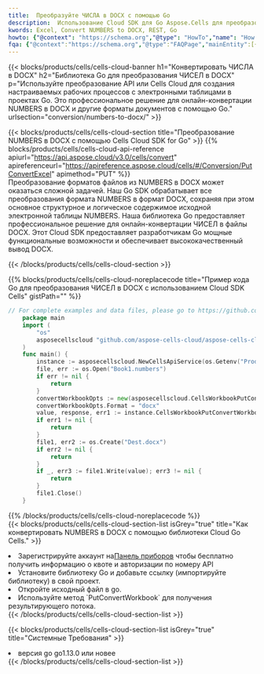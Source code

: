 ```yaml
---
title:  Преобразуйте ЧИСЛА в DOCX с помощью Go
description:  Использование Cloud SDK для Go Aspose.Cells для преобразования файла формата NUMBERS в файл формата DOCX.
kwords: Excel, Convert NUMBERS to DOCX, REST, Go
howto: {"@context": "https://schema.org","@type": "HowTo","name": "How to convert NUMBERS to DOCX using the Cells Cloud Go library.","description": "How to convert NUMBERS to DOCX using the Cells Cloud Go library.","image": {"@type": "ImageObject"},"url": "/go/conversion/numbers-to-docx/","step": [{ "@type": "HowToStep","name": "How to convert NUMBERS to DOCX using the Cells Cloud Go library. step 1", "image": {"@type": "ImageObject",},"url": "/go/conversion/numbers-to-docx/","text": "Register an account at <a href='https://dashboard.aspose.cloud/'>Dashboard</a> to get free API quota & authorization details",},{ "@type": "HowToStep","name": "How to convert NUMBERS to DOCX using the Cells Cloud Go library. step 1", "image": {"@type": "ImageObject",},"url": "/go/conversion/numbers-to-docx/","text": "Install Go library and add the reference (import the library) to your project.",},{ "@type": "HowToStep","name": "How to convert NUMBERS to DOCX using the Cells Cloud Go library. step 1", "image": {"@type": "ImageObject",},"url": "/go/conversion/numbers-to-docx/","text": "Open the source file in go.",},{ "@type": "HowToStep","name": "How to convert NUMBERS to DOCX using the Cells Cloud Go library. step 1", "image": {"@type": "ImageObject",},"url": "/go/conversion/numbers-to-docx/","text": "Use the `PutConvertWorkbook` method to retrieve the resulting stream.",}, ],"supply": {"@type": "HowToSupply","name": "document"},"tool": [{"@type": "HowToTool","name": "Goland, Visual Studio Code, Eclipse"},{"@type": "HowToTool","name": "Aspose Cells"}],"totalTime": "PT6M"}
fqa: {"@context":"https://schema.org","@type":"FAQPage","mainEntity":[{"@type":"Question","name":"Why convert file formats in C# using REST API?","acceptedAnswer":{"@type":"Answer","text":"Documents are encoded in many ways, and some files may be incompatible with the software you use. To open and read such files, just convert them to appropriate file formats.<br/><ol><li>Install .NET SDK and add the reference (import the library) to your project.</li><li>Open the source file in C# using REST API.</li><li>Call the PutConvertWorkbookRequest() method, passing an output filename with required extension.</li><li>Get the result of conversion as a separate file.</li></ol>"}},{"@type":"Question","name":"What file formats can I convert with your C# library?","acceptedAnswer":{"@type":"Answer","text":"We support a variety of file formats for conversion using .NET library, including XLSX, Excel, xls , PDF, CSV, HTML, Markdown, XML, PNG, JPG, TIFF, Json, TXT and many more."}},{"@type":"Question","name":"What is the maximum allowed file size for conversion using this .NET library?","acceptedAnswer":{"@type":"Answer","text":"There are no file size limits for format conversions using .NET library."}}]}
---
```

{{< blocks/products/cells/cells-cloud-banner h1="Конвертировать ЧИСЛА в DOCX" h2="Библиотека Go для преобразования ЧИСЕЛ в DOCX" p="Используйте преобразование API или Cells Cloud для создания настраиваемых рабочих процессов с электронными таблицами в проектах Go. Это профессиональное решение для онлайн-конвертации NUMBERS в DOCX и другие форматы документов с помощью Go." urlsection="conversion/numbers-to-docx/" >}}

{{< blocks/products/cells/cells-cloud-section title="Преобразование NUMBERS в DOCX с помощью Cells Cloud SDK for Go" >}}
{{% blocks/products/cells/cells-cloud-api-reference apiurl="https://api.aspose.cloud/v3.0/cells/convert" apireferenceurl="https://apireference.aspose.cloud/cells/#/Conversion/PutConvertExcel" apimethod="PUT" %}}
<br/>
Преобразование форматов файлов из NUMBERS в DOCX может оказаться сложной задачей. Наш Go SDK обрабатывает все преобразования формата NUMBERS в формат DOCX, сохраняя при этом основное структурное и логическое содержимое исходной электронной таблицы NUMBERS. Наша библиотека Go предоставляет профессиональное решение для онлайн-конвертации ЧИСЕЛ в файлы DOCX. Этот Cloud SDK предоставляет разработчикам Go мощные функциональные возможности и обеспечивает высококачественный вывод DOCX.

{{< /blocks/products/cells/cells-cloud-section >}}

{{% blocks/products/cells/cells-cloud-noreplacecode title="Пример кода Go для преобразования ЧИСЕЛ в DOCX с использованием Cloud SDK Cells" gistPath="" %}}
 
```go
// For complete examples and data files, please go to https://github.com/aspose-cells-cloud/aspose-cells-cloud-go/
    package main
    import (
	    "os"
	    asposecellscloud "github.com/aspose-cells-cloud/aspose-cells-cloud-go/v22"
    )
    func main() {
	    instance := asposecellscloud.NewCellsApiService(os.Getenv("ProductClientId"), os.Getenv("ProductClientSecret"))
	    file, err := os.Open("Book1.numbers")
	    if err != nil {
		    return
	    }
	    convertWorkbookOpts := new(asposecellscloud.CellsWorkbookPutConvertWorkbookOpts)
	    convertWorkbookOpts.Format = "docx"
	    value, response, err1 := instance.CellsWorkbookPutConvertWorkbook(file, convertWorkbookOpts)
	    if err1 != nil {
		    return
	    }
	    file1, err2 := os.Create("Dest.docx")
	    if err2 != nil {
		    return
	    }
	    if _, err3 := file1.Write(value); err3 != nil {
		    return
	    }
	    file1.Close()
    }
```
 
{{% /blocks/products/cells/cells-cloud-noreplacecode %}}
<br/>
{{< blocks/products/cells/cells-cloud-section-list isGrey="true" title="Как конвертировать NUMBERS в DOCX с помощью библиотеки Cloud Go Cells." >}}
<li> Зарегистрируйте аккаунт на<a href="https://dashboard.aspose.cloud/">Панель приборов</a> чтобы бесплатно получить информацию о квоте и авторизации по номеру API</li>
<li>Установите библиотеку Go и добавьте ссылку (импортируйте библиотеку) в свой проект.</li>
<li>Откройте исходный файл в go.</li>
<li>Используйте метод `PutConvertWorkbook` для получения результирующего потока.</li>
{{< /blocks/products/cells/cells-cloud-section-list >}}

{{< blocks/products/cells/cells-cloud-section-list isGrey="true" title="Системные Требования" >}}
<li>версия go go1.13.0 или новее</li>
{{< /blocks/products/cells/cells-cloud-section-list >}}
